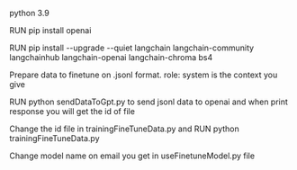 python 3.9

RUN pip install openai

RUN pip install --upgrade --quiet  langchain langchain-community langchainhub langchain-openai langchain-chroma bs4

Prepare data to finetune on .jsonl format. role: system is the context you give

RUN python sendDataToGpt.py to send jsonl data to openai and when print response you will get the id of file

Change the id file in trainingFineTuneData.py and RUN python trainingFineTuneData.py

Change model name on email you get in useFinetuneModel.py file


